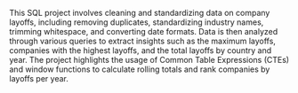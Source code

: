 This SQL project involves cleaning and standardizing data on company layoffs, including removing duplicates, standardizing industry names, trimming whitespace, and converting date formats. Data is then analyzed through various queries to extract insights such as the maximum layoffs, companies with the highest layoffs, and the total layoffs by country and year. The project highlights the usage of Common Table Expressions (CTEs) and window functions to calculate rolling totals and rank companies by layoffs per year.

